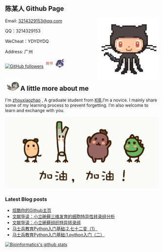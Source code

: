 ## 陈某人 Github Page



<img align='right' src='https://github.com/Bioinformatics-rookie/Bioinformatics-rookie/blob/master/img/4.gif' width='200"'>

Email: 3214329153@qq.com

QQ：3214329153

WeCheat：YDYDYDQ

Address: 广州

[![GitHub followers](https://img.shields.io/github/followers/Bioinformatics-rookie?label=Follow&style=social)](https://github.com/Bioinformatics-rookie)
[![简书](https://github.com/Bioinformatics-rookie/Bioinformatics-rookie/blob/master/img/5.jpg)](https://www.jianshu.com/u/e774b57cc676)
[![blog](https://github.com/Bioinformatics-rookie/Bioinformatics-rookie/blob/master/img/6.png)](https://www.zhouxiaozhao.cn/)


## <img src="https://github.com/Bioinformatics-rookie/Bioinformatics-rookie/blob/master/img/3.gif" width="50">A little more about me

I'm [zhouxiaozhao](www.zhouxiaozhao.cn) , A graduate student from [KIB](http://www.kib.ac.cn/),I’m a novice. I mainly share some of my learning process to prevent forgetting. I’m also welcome to learn and exchange with you.

<img src="https://github.com/Bioinformatics-rookie/Bioinformatics-rookie/blob/master/img/2.gif" width="800">

### Latest Blog posts
<!-- BLOG-POST-LIST:START -->
- [炫酷你的Github主页](https://www.zhouxiaozhao.cn/2020/09/22/Cool_your_Github/)
- [文献导读：小立碗藓三维发育的细胞特异性转录组分析](https://www.zhouxiaozhao.cn/2020/09/19/three-dimensional_shoot_development/)
- [文献导读：小立碗藓组织特异转录组](https://www.zhouxiaozhao.cn/2020/09/17/specific_transcriptome/)
- [马士兵教育Python入门基础:2.七十二变（1）](https://www.zhouxiaozhao.cn/2020/09/15/python3/)
- [马士兵教育Python入门基础:1.python入门（二）](https://www.zhouxiaozhao.cn/2020/09/12/python2/)
<!-- BLOG-POST-LIST:END -->

[![Bioinformatics's github stats](https://github-readme-stats.vercel.app/api?username=Bioinformatics-rookie&show_icons=true&title_color=fff&icon_color=79ff97&text_color=9f9f9f&bg_color=151515&count_private=true)](https://github.com/Rishit-dagli)
